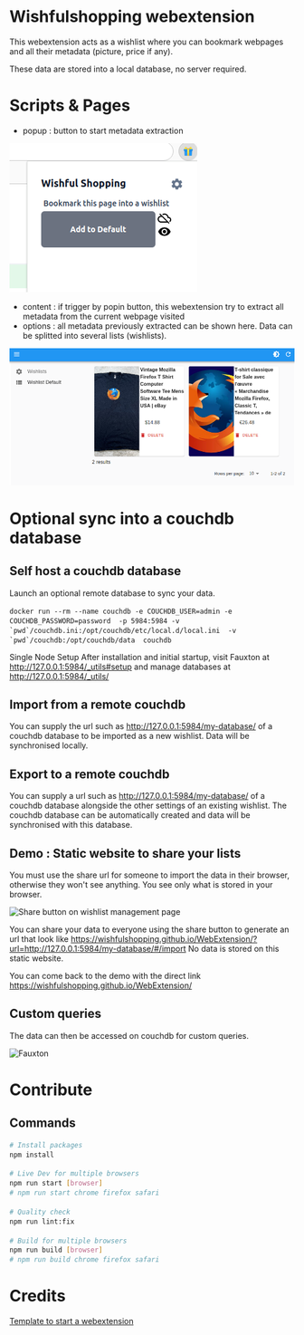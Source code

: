 # Wishfulshopping webextension

This webextension acts as a wishlist where you can bookmark webpages and all their metadata (picture, price if any).

These data are stored into a local database, no server required.


# Scripts & Pages

- popup : button to start metadata extraction

![Webextension popup](./docs/Screenshot-2.png)

- content : if trigger by popin button, this webextension try to extract all metadata from the current webpage visited
- options : all metadata previously extracted can be shown here. Data can be splitted into several lists (wishlists). 


![Webextension listing generated](./docs/Screenshot.png)


# Optional sync into a couchdb database

## Self host a couchdb database

Launch an optional remote database to sync your data.

```docker run --rm --name couchdb -e COUCHDB_USER=admin -e COUCHDB_PASSWORD=password  -p 5984:5984 -v `pwd`/couchdb.ini:/opt/couchdb/etc/local.d/local.ini  -v `pwd`/couchdb:/opt/couchdb/data  couchdb```

Single Node Setup
After installation and initial startup, visit Fauxton at http://127.0.0.1:5984/_utils#setup and manage databases at http://127.0.0.1:5984/_utils/

## Import from a remote couchdb

You can supply the url such as http://127.0.0.1:5984/my-database/ of a couchdb database to be imported as a new wishlist. Data will be synchronised locally.


## Export to a remote couchdb

You can supply a url such as http://127.0.0.1:5984/my-database/ of a couchdb database alongside the other settings of an existing wishlist. The couchdb database can be automatically created and data will be synchronised with this database.

## Demo : Static website to share your lists

You must use the share url for someone to import the data in their browser, otherwise they won't see anything. You see only what is stored in your browser.

![Share button on wishlist management page](./docs/Screenshot-4.png)

You can share your data to everyone using the share button to generate an url that look like https://wishfulshopping.github.io/WebExtension/?url=http://127.0.0.1:5984/my-database/#/import No data is stored on this static website.

You can come back to the demo with the direct link https://wishfulshopping.github.io/WebExtension/


## Custom queries

The data can then be accessed on couchdb for custom queries.

![Fauxton](./docs/Screenshot-3.png)



# Contribute

## Commands

```sh
# Install packages
npm install

# Live Dev for multiple browsers
npm run start [browser]
# npm run start chrome firefox safari

# Quality check
npm run lint:fix

# Build for multiple browsers
npm run build [browser]
# npm run build chrome firefox safari
```


# Credits

[Template to start a webextension](https://github.com/Debdut/browser-extension)
